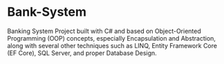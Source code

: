 # Bank-System
Banking System Project built with C# and based on Object-Oriented Programming (OOP) concepts, especially Encapsulation and Abstraction, along with several other techniques such as LINQ, Entity Framework Core (EF Core), SQL Server, and proper Database Design.
